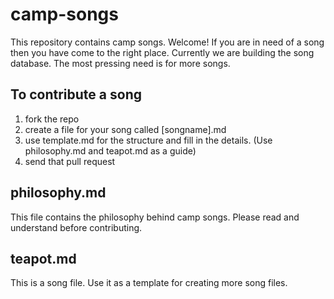 # camp-songs
This repository contains camp songs. Welcome! If you are in need of a song then you have come to the right place. Currently we are building the song database. The most pressing need is for more songs. 

## To contribute a song
1. fork the repo
2. create a file for your song called [songname].md
3. use template.md for the structure and fill in the details. (Use philosophy.md and teapot.md as a guide)
4. send that pull request
  
## philosophy.md
This file contains the philosophy behind camp songs. Please read and understand before contributing.

## teapot.md
This is a song file. Use it as a template for creating more song files.
